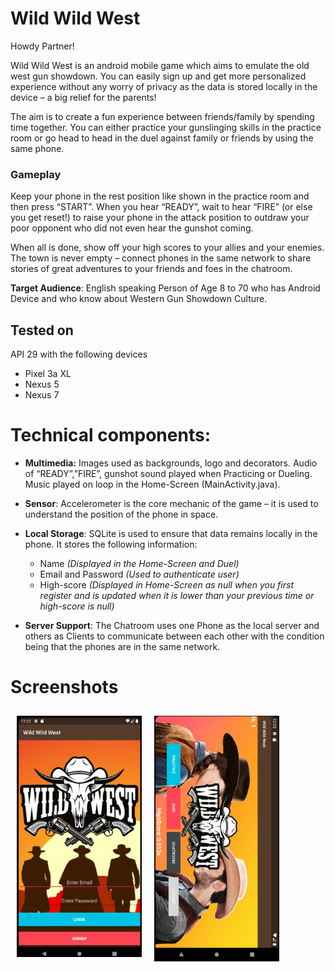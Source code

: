 # Wild Wild West
Howdy Partner! 

Wild Wild West is an android mobile game which aims to emulate the old west gun showdown. You can easily sign up and get more personalized experience without any worry of privacy as the data is stored locally in the device – a big relief for the parents! 

The aim is to create a fun experience between friends/family by spending time together. You can either practice your gunslinging skills in the practice room or go head to head in the duel against family or friends by using the same phone.

### Gameplay
Keep your phone in the rest position like shown in the practice room and then press “START”. When you hear “READY”, wait to hear “FIRE” (or else you get reset!) to raise your phone in the attack position to outdraw your poor opponent who did not even hear the gunshot coming. 

When all is done, show off your high scores to your allies and your enemies. The town is never empty – connect phones in the same 
network to share stories of great adventures to your friends and foes in the chatroom.

**Target Audience**: English speaking Person of Age 8 to 70 who has Android Device and who know about Western Gun Showdown Culture.

## Tested on
API 29 with the following devices
* Pixel 3a XL
* Nexus 5
* Nexus 7

# Technical components:
* **Multimedia:** Images used as backgrounds, logo and decorators. Audio of “READY”,”FIRE”, gunshot sound played when Practicing or Dueling. Music played on loop in the Home-Screen (MainActivity.java).

* **Sensor**: Accelerometer is the core mechanic of the game – it is used to understand the position of the phone in space.

* **Local Storage**: SQLite is used to ensure that data remains locally in the phone. It stores the following information:
  * Name *(Displayed in the Home-Screen and Duel)*
  * Email and Password *(Used to authenticate user)*
  * High-score *(Displayed in Home-Screen as null when you first register and is updated when it is lower than your previous time or high-score is null)*
  
* **Server Support**: The Chatroom uses one Phone as the local server and others as Clients to communicate between each other with the condition being that the phones are in the same network.

# Screenshots

<img src="/Screenshots/Login.png" align="left" width="200" hspace="10" vspace="10">
<img src="/Screenshots/Home.png" align="center" width="200" hspace="10" vspace="10">
